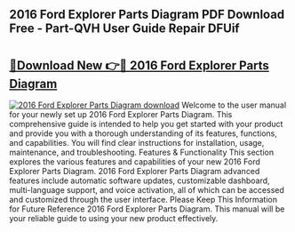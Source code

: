 ## 2016 Ford Explorer Parts Diagram PDF Download Free - Part-QVH User Guide Repair DFUif

# <h2><a href="http://dfn09d.blite.top/?on=2016+Ford+Explorer+Parts+Diagram">🔗Download New 👉🔴 2016 Ford Explorer Parts Diagram</a></h2>

[![2016 Ford Explorer Parts Diagram download](https://i.imgur.com/lujVjoI.png)](http://dfn09d.blite.top/?on=2016+Ford+Explorer+Parts+Diagram)
Welcome to the user manual for your newly set up 2016 Ford Explorer Parts Diagram. This comprehensive guide is intended to help you get started with your product and provide you with a thorough understanding of its features, functions, and capabilities. You will find clear instructions for installation, usage, maintenance, and troubleshooting. Features & Functionality This section explores the various features and capabilities of your new 2016 Ford Explorer Parts Diagram. 2016 Ford Explorer Parts Diagram advanced features include automatic software updates, customizable dashboard, multi-language support, and voice activation, all of which can be accessed and customized through the user interface. Please Keep This Information for Future Reference 2016 Ford Explorer Parts Diagram. This manual will be your reliable guide to using your new product effectively.
